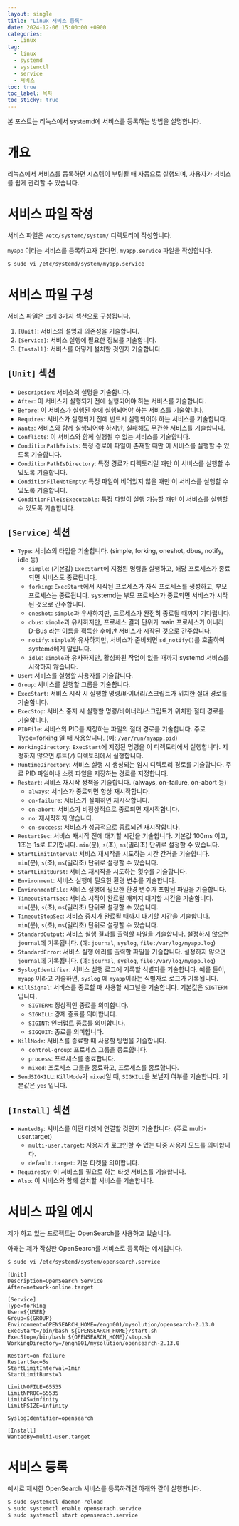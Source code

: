 ```yaml
---
layout: single
title: "Linux 서비스 등록"
date: 2024-12-06 15:00:00 +0900
categories: 
  - Linux
tag: 
  - linux
  - systemd
  - systemctl
  - service
  - 서비스
toc: true
toc_label: 목차
toc_sticky: true
---
```


본 포스트는 리눅스에서 systemd에 서비스를 등록하는 방법을 설명합니다.

# 개요

리눅스에서 서비스를 등록하면 시스템이 부팅될 때 자동으로 실행되며, 사용자가 서비스를 쉽게 관리할 수 있습니다.

# 서비스 파일 작성

서비스 파일은 `/etc/systemd/system/` 디렉토리에 작성합니다.

`myapp` 이라는 서비스를 등록하고자 한다면, `myapp.service` 파일을 작성합니다.

```bash
$ sudo vi /etc/systemd/system/myapp.service
```

# 서비스 파일 구성

서비스 파일은 크게 3가지 섹션으로 구성됩니다.

1. `[Unit]`: 서비스의 설명과 의존성을 기술합니다.
2. `[Service]`: 서비스 실행에 필요한 정보를 기술합니다.
3. `[Install]`: 서비스를 어떻게 설치할 것인지 기술합니다.

## `[Unit]` 섹션

* `Description`: 서비스의 설명을 기술합니다.
* `After`: 이 서비스가 실행되기 전에 실행되어야 하는 서비스를 기술합니다.
* `Before`: 이 서비스가 실행된 후에 실행되어야 하는 서비스를 기술합니다.
* `Requires`: 서비스가 실행되기 전에 반드시 실행되어야 하는 서비스를 기술합니다.
* `Wants`: 서비스와 함께 실행되어야 하지만, 실패해도 무관한 서비스를 기술합니다.
* `Conflicts`: 이 서비스와 함께 실행될 수 없는 서비스를 기술합니다.
* `ConditionPathExists`: 특정 경로에 파일이 존재할 때만 이 서비스를 실행할 수 있도록 기술합니다.
* `ConditionPathIsDirectory`: 특정 경로가 디렉토리일 때만 이 서비스를 실행할 수 있도록 기술합니다.
* `ConditionFileNotEmpty`: 특정 파일이 비어있지 않을 때만 이 서비스를 실행할 수 있도록 기술합니다.
* `ConditionFileIsExecutable`: 특정 파일이 실행 가능할 때만 이 서비스를 실행할 수 있도록 기술합니다.

## `[Service]` 섹션

* `Type`: 서비스의 타입을 기술합니다. (simple, forking, oneshot, dbus, notify, idle 등)
  * `simple`: (기본값) `ExecStart`에 지정된 명령을 실행하고, 해당 프로세스가 종료되면 서비스도 종료됩니다.
  * `forking`: `ExecStart`에서 시작된 프로세스가 자식 프로세스를 생성하고, 부모 프로세스는 종료됩니다. systemd는 부모 프로세스가 종료되면 서비스가 시작된 것으로 간주합니다.
  * `oneshot`: `simple`과 유사하지만, 프로세스가 완전히 종료될 때까지 기다립니다.
  * `dbus`: `simple`과 유사하지만, 프로세스 결과 단위가 main 프로세스가 아니라 D-Bus 라는 이름을 획득한 후에만 서비스가 시작된 것으로 간주합니다.
  * `notify`: `simple`과 유사하지만, 서비스가 준비되면 `sd_notify()`를 호출하여 systemd에게 알립니다.
  * `idle`: `simple`과 유사하지만, 활성화된 작업이 없을 때까지 systemd 서비스를 시작하지 않습니다.
* `User`: 서비스를 실행할 사용자를 기술합니다.
* `Group`: 서비스를 실행할 그룹을 기술합니다.
* `ExecStart`: 서비스 시작 시 실행할 명령/바이너리/스크립트가 위치한 절대 경로를 기술합니다.
* `ExecStop`: 서비스 중지 시 실행할 명령/바이너리/스크립트가 위치한 절대 경로를 기술합니다.
* `PIDFile`: 서비스의 PID를 저정하는 파일의 절대 경로를 기술합니다. 주로 Type=forking 일 때 사용합니다. (예: `/var/run/myapp.pid`)
* `WorkingDirectory`: `ExecStart`에 지정된 명령을 이 디렉토리에서 실행합니다. 지정하지 않으면 루트(`/`) 디렉토리에서 실행합니다.
* `RuntimeDirectory`: 서비스 실행 시 생성되는 임시 디렉토리 경로를 기술합니다. 주로 PID 파일이나 소켓 파일을 저장하는 경로를 지정합니다.
* `Restart`: 서비스 재시작 정책을 기술합니다. (always, on-failure, on-abort 등)
  * `always`: 서비스가 종료되면 항상 재시작합니다.
  * `on-failure`: 서비스가 실패하면 재시작합니다.
  * `on-abort`: 서비스가 비정상적으로 종료되면 재시작합니다.
  * `no`: 재시작하지 않습니다.
  * `on-success`: 서비스가 성공적으로 종료되면 재시작합니다.
* `RestartSec`: 서비스 재시작 전에 대기할 시간을 기술합니다. 기본값 100ms 이고, 1초는 1s로 표기합니다. `min`(분), `s`(초), `ms`(밀리초) 단위로 설정할 수 있습니다.
* `StartLimitInterval`: 서비스 재시작을 시도하는 시간 간격을 기술합니다. `min`(분), `s`(초), `ms`(밀리초) 단위로 설정할 수 있습니다. 
* `StartLimitBurst`: 서비스 재시작을 시도하는 횟수를 기술합니다.
* `Environment`: 서비스 실행에 필요한 환경 변수를 기술합니다.
* `EnvironmentFile`: 서비스 실행에 필요한 환경 변수가 포함된 파일을 기술합니다.
* `TimeoutStartSec`: 서비스 시작이 완료될 때까지 대기할 시간을 기술합니다. `min`(분), `s`(초), `ms`(밀리초) 단위로 설정할 수 있습니다.
* `TimeoutStopSec`: 서비스 중지가 완료될 때까지 대기할 시간을 기술합니다. `min`(분), `s`(초), `ms`(밀리초) 단위로 설정할 수 있습니다.
* `StandardOutput`: 서비스 실행 결과를 출력할 파일을 기술합니다. 설정하지 않으면 `journal`에 기록됩니다. (예: `journal`, `syslog`, `file:/var/log/myapp.log`)
* `StandardError`: 서비스 실행 에러를 출력할 파일을 기술합니다. 설정하지 않으면 `journal`에 기록됩니다. (예: `journal`, `syslog`, `file:/var/log/myapp.log`)
* `SyslogIdentifier`: 서비스 실행 로그에 기록할 식별자를 기술합니다. 예를 들어, `myapp` 이라고 기술하면, `syslog` 에 `myapp`이라는 식별자로 로그가 기록됩니다.
* `KillSignal`: 서비스를 종료할 때 사용할 시그널을 기술합니다. 기본값은 `SIGTERM` 입니다.
  * `SIGTERM`: 정상적인 종료를 의미합니다.
  * `SIGKILL`: 강제 종료를 의미합니다.
  * `SIGINT`: 인터럽트 종료를 의미합니다.
  * `SIGQUIT`: 종료를 의미합니다.
* `KillMode`: 서비스를 종료할 때 사용할 방법을 기술합니다.
  * `control-group`: 프로세스 그룹을 종료합니다.
  * `process`: 프로세스를 종료합니다.
  * `mixed`: 프로세스 그룹을 종료하고, 프로세스를 종료합니다.
* `SendSIGKILL`: `KillMode`가 `mixed`일 때, `SIGKILL`을 보낼지 여부를 기술합니다. 기본값은 `yes` 입니다.

## `[Install]` 섹션

* `WantedBy`: 서비스를 어떤 타겟에 연결할 것인지 기술합니다. (주로 multi-user.target)
  * `multi-user.target`: 사용자가 로그인할 수 있는 다중 사용자 모드를 의미합니다.
  * `default.target`: 기본 타겟을 의미합니다.
* `RequiredBy`: 이 서비스를 필요로 하는 타겟 서비스를 기술합니다.
* `Also`: 이 서비스와 함께 설치할 서비스를 기술합니다.

# 서비스 파일 예시

제가 하고 있는 프로젝트는 OpenSearch를 사용하고 있습니다. 

아래는 제가 작성한 OpenSearch를 서비스로 등록하는 예시입니다.

```bash
$ sudo vi /etc/systemd/system/opensearch.service
```

```
[Unit]
Description=OpenSearch Service
After=network-online.target

[Service]
Type=forking
User=${USER}
Group=${GROUP}
Environment=OPENSEARCH_HOME=/engn001/mysolution/opensearch-2.13.0
ExecStart=/bin/bash ${OPENSEARCH_HOME}/start.sh
ExecStop=/bin/bash ${OPENSEARCH_HOME}/stop.sh
WorkingDirectory=/engn001/mysolution/opensearch-2.13.0

Restart=on-failure
RestartSec=5s
StartLimitInterval=1min
StartLimitBurst=3

LimitNOFILE=65535
LimitNPROC=65535
LimitAS=infinity
LimitFSIZE=infinity

SyslogIdentifier=opensearch

[Install]
WantedBy=multi-user.target
```

# 서비스 등록

예시로 제시한 OpenSearch 서비스를 등록하려면 아래와 같이 실행합니다.

```bash
$ sudo systemctl daemon-reload
$ sudo systemctl enable openserach.service
$ sudo systemctl start openserach.service
```
